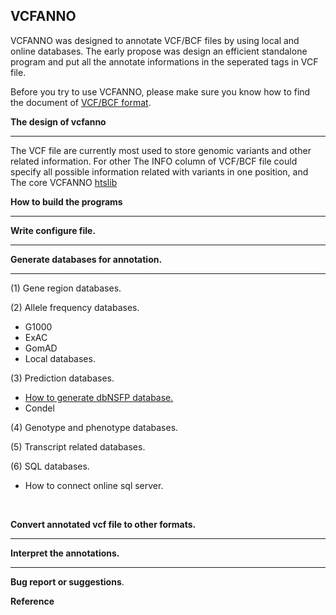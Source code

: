 
VCFANNO
----------

VCFANNO was designed to annotate VCF/BCF files by using local and online databases. The early propose was design an efficient standalone program and put all the annotate informations in the seperated tags in VCF file.

Before you try to use VCFANNO, please make sure you know how to find the document of [VCF/BCF format](https://samtools.github.io/hts-specs/VCFv4.2.pdf).



**The design of vcfanno**

------------------



The VCF file are currently most used to store genomic variants and other related information. For other The INFO column of VCF/BCF file could specify all possible information related with variants in one position, and 
The core VCFANNO [htslib](http://htslib.org/)





**How to build the programs**

------------------------





**Write configure file.**

--------------------



**Generate databases for annotation.**

----------



(1) Gene region databases.

(2) Allele frequency databases.

* G1000
* ExAC
* GomAD
* Local databases.

(3) Prediction databases.

* [How to generate dbNSFP database.](https://github.com/shiquan/vcfanno/blob/master/documents/database/dbNSFP.md)
* Condel

(4) Genotype and phenotype databases.

(5) Transcript related databases.

(6) SQL databases.

* How to connect online sql server.

  ​

**Convert annotated vcf file to other formats.**

------------





**Interpret the annotations.**

----------





**Bug report or suggestions**.



**Reference**

